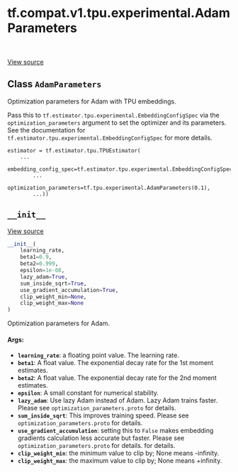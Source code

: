 <div itemscope itemtype="http://developers.google.com/ReferenceObject">
<meta itemprop="name" content="tf.compat.v1.tpu.experimental.AdamParameters" />
<meta itemprop="path" content="Stable" />
<meta itemprop="property" content="__init__"/>
</div>

# tf.compat.v1.tpu.experimental.AdamParameters

<!-- Insert buttons -->

<table class="tfo-notebook-buttons tfo-api" align="left">
</table>

<a target="_blank" href="/code/stable/tensorflow/python/tpu/tpu_embedding.py">View source</a>



## Class `AdamParameters`

<!-- Start diff -->
Optimization parameters for Adam with TPU embeddings.



<!-- Placeholder for "Used in" -->

Pass this to `tf.estimator.tpu.experimental.EmbeddingConfigSpec` via the
`optimization_parameters` argument to set the optimizer and its parameters.
See the documentation for `tf.estimator.tpu.experimental.EmbeddingConfigSpec`
for more details.

```
estimator = tf.estimator.tpu.TPUEstimator(
    ...
    embedding_config_spec=tf.estimator.tpu.experimental.EmbeddingConfigSpec(
        ...
        optimization_parameters=tf.tpu.experimental.AdamParameters(0.1),
        ...))
```

<h2 id="__init__"><code>__init__</code></h2>

<a target="_blank" href="/code/stable/tensorflow/python/tpu/tpu_embedding.py">View source</a>

``` python
__init__(
    learning_rate,
    beta1=0.9,
    beta2=0.999,
    epsilon=1e-08,
    lazy_adam=True,
    sum_inside_sqrt=True,
    use_gradient_accumulation=True,
    clip_weight_min=None,
    clip_weight_max=None
)
```

Optimization parameters for Adam.


#### Args:


* <b>`learning_rate`</b>: a floating point value. The learning rate.
* <b>`beta1`</b>: A float value.
  The exponential decay rate for the 1st moment estimates.
* <b>`beta2`</b>: A float value.
  The exponential decay rate for the 2nd moment estimates.
* <b>`epsilon`</b>: A small constant for numerical stability.
* <b>`lazy_adam`</b>: Use lazy Adam instead of Adam. Lazy Adam trains faster.
  Please see `optimization_parameters.proto` for details.
* <b>`sum_inside_sqrt`</b>: This improves training speed. Please see
  `optimization_parameters.proto` for details.
* <b>`use_gradient_accumulation`</b>: setting this to `False` makes embedding
  gradients calculation less accurate but faster. Please see
  `optimization_parameters.proto` for details.
  for details.
* <b>`clip_weight_min`</b>: the minimum value to clip by; None means -infinity.
* <b>`clip_weight_max`</b>: the maximum value to clip by; None means +infinity.



